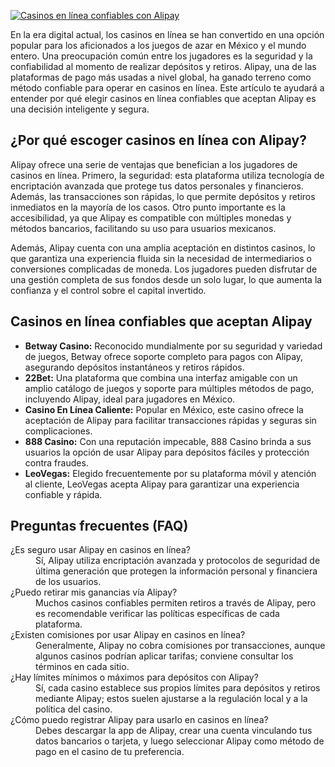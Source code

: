 [![Casinos en línea confiables con Alipay](https://123-caf.pages.dev/gitsignup.png)](https://vrmoo.ru/Bt82HjjY)

<p>En la era digital actual, los casinos en línea se han convertido en una opción popular para los aficionados a los juegos de azar en México y el mundo entero. Una preocupación común entre los jugadores es la seguridad y la confiabilidad al momento de realizar depósitos y retiros. Alipay, una de las plataformas de pago más usadas a nivel global, ha ganado terreno como método confiable para operar en casinos en línea. Este artículo te ayudará a entender por qué elegir casinos en línea confiables que aceptan Alipay es una decisión inteligente y segura.</p>  <h2>¿Por qué escoger casinos en línea con Alipay?</h2> <p>Alipay ofrece una serie de ventajas que benefician a los jugadores de casinos en línea. Primero, la seguridad: esta plataforma utiliza tecnología de encriptación avanzada que protege tus datos personales y financieros. Además, las transacciones son rápidas, lo que permite depósitos y retiros inmediatos en la mayoría de los casos. Otro punto importante es la accesibilidad, ya que Alipay es compatible con múltiples monedas y métodos bancarios, facilitando su uso para usuarios mexicanos.</p>  <p>Además, Alipay cuenta con una amplia aceptación en distintos casinos, lo que garantiza una experiencia fluida sin la necesidad de intermediarios o conversiones complicadas de moneda. Los jugadores pueden disfrutar de una gestión completa de sus fondos desde un solo lugar, lo que aumenta la confianza y el control sobre el capital invertido.</p>  <h2>Casinos en línea confiables que aceptan Alipay</h2> <ul>   <li><strong>Betway Casino:</strong> Reconocido mundialmente por su seguridad y variedad de juegos, Betway ofrece soporte completo para pagos con Alipay, asegurando depósitos instantáneos y retiros rápidos.</li>   <li><strong>22Bet:</strong> Una plataforma que combina una interfaz amigable con un amplio catálogo de juegos y soporte para múltiples métodos de pago, incluyendo Alipay, ideal para jugadores en México.</li>   <li><strong>Casino En Línea Caliente:</strong> Popular en México, este casino ofrece la aceptación de Alipay para facilitar transacciones rápidas y seguras sin complicaciones.</li>   <li><strong>888 Casino:</strong> Con una reputación impecable, 888 Casino brinda a sus usuarios la opción de usar Alipay para depósitos fáciles y protección contra fraudes.</li>   <li><strong>LeoVegas:</strong> Elegido frecuentemente por su plataforma móvil y atención al cliente, LeoVegas acepta Alipay para garantizar una experiencia confiable y rápida.</li> </ul>  <h2>Preguntas frecuentes (FAQ)</h2> <dl>   <dt>¿Es seguro usar Alipay en casinos en línea?</dt>   <dd>Sí, Alipay utiliza encriptación avanzada y protocolos de seguridad de última generación que protegen la información personal y financiera de los usuarios.</dd>    <dt>¿Puedo retirar mis ganancias vía Alipay?</dt>   <dd>Muchos casinos confiables permiten retiros a través de Alipay, pero es recomendable verificar las políticas específicas de cada plataforma.</dd>    <dt>¿Existen comisiones por usar Alipay en casinos en línea?</dt>   <dd>Generalmente, Alipay no cobra comisiones por transacciones, aunque algunos casinos podrían aplicar tarifas; conviene consultar los términos en cada sitio.</dd>    <dt>¿Hay límites mínimos o máximos para depósitos con Alipay?</dt>   <dd>Sí, cada casino establece sus propios límites para depósitos y retiros mediante Alipay; estos suelen ajustarse a la regulación local y a la política del casino.</dd>    <dt>¿Cómo puedo registrar Alipay para usarlo en casinos en línea?</dt>   <dd>Debes descargar la app de Alipay, crear una cuenta vinculando tus datos bancarios o tarjeta, y luego seleccionar Alipay como método de pago en el casino de tu preferencia.</dd> </dl>